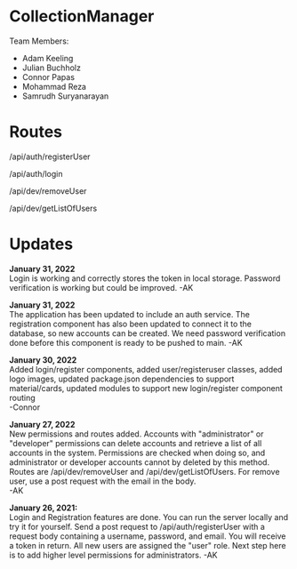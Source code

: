 # CollectionManager

Team Members: 
- Adam Keeling 
- Julian Buchholz 
- Connor Papas 
- Mohammad Reza 
- Samrudh Suryanarayan

# Routes    

/api/auth/registerUser  

/api/auth/login

/api/dev/removeUser

/api/dev/getListOfUsers


# Updates    

**January 31, 2022**  
Login is working and correctly stores the token in local storage. Password verification is working but could be improved. -AK

**January 31, 2022**  
The application has been updated to include an auth service. The registration component has also been updated to connect it to the database, so new accounts can be created. We need password verification done before this component is ready to be pushed to main. -AK

**January 30, 2022**    
Added login/register components, added user/registeruser classes, added logo images, updated package.json dependencies to support material/cards, updated modules to support new login/register component routing    
-Connor    

**January 27, 2022**    
New permissions and routes added. Accounts with "administrator" or "developer" permissions can delete accounts and retrieve a list of all accounts in the system. Permissions are checked when doing so, and administrator or developer accounts cannot by deleted by this method. Routes are /api/dev/removeUser and /api/dev/getListOfUsers. For remove user, use a post request with the email in the body.   
-AK    

**January 26, 2021:**   
Login and Registration features are done. You can run the server locally and try it for yourself. Send a post request to /api/auth/registerUser with a request body containing a username, password, and email. You will receive a token in return. All new users are assigned the "user" role. Next step here is to add higher level permissions for administrators. -AK
